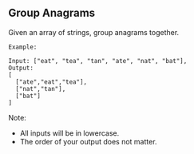 ## Group Anagrams

Given an array of strings, group anagrams together.
```
Example:

Input: ["eat", "tea", "tan", "ate", "nat", "bat"],
Output:
[
  ["ate","eat","tea"],
  ["nat","tan"],
  ["bat"]
]
```
Note:  

- All inputs will be in lowercase.
- The order of your output does not matter.
